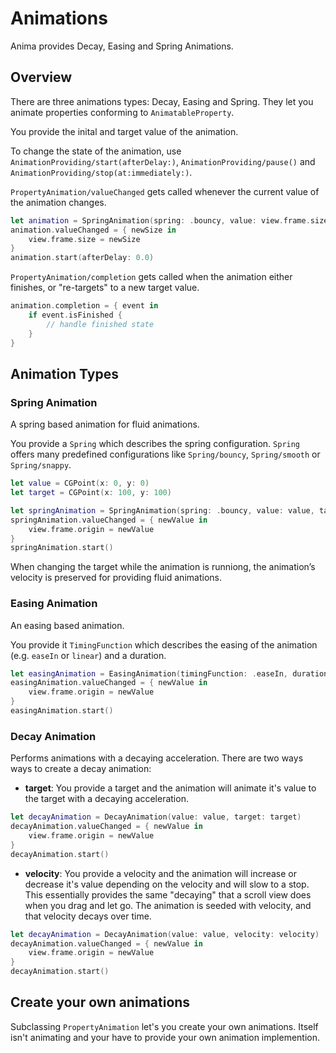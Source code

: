 # Animations

Anima provides Decay, Easing and Spring Animations.

## Overview

There are three animations types: Decay, Easing and Spring. They let you animate properties conforming to ``AnimatableProperty``.

You provide the inital and target value of the animation. 

To change the state of the animation, use      ``AnimationProviding/start(afterDelay:)``, ``AnimationProviding/pause()`` and ``AnimationProviding/stop(at:immediately:)``.

``PropertyAnimation/valueChanged`` gets called whenever the current value of the animation changes.

```swift
let animation = SpringAnimation(spring: .bouncy, value: view.frame.size, target: CGSize(width: 500, height: 500))
animation.valueChanged = { newSize in 
    view.frame.size = newSize
}
animation.start(afterDelay: 0.0)
```

``PropertyAnimation/completion`` gets called when the animation either finishes, or "re-targets" to a new target value.

```swift
animation.completion = { event in 
    if event.isFinished {
        // handle finished state
    }
}
```

## Animation Types

### Spring Animation

A spring based animation for fluid animations.

You provide a ``Spring`` which describes the spring configuration. `Spring` offers many predefined configurations like ``Spring/bouncy``, ``Spring/smooth`` or ``Spring/snappy``.

```swift
let value = CGPoint(x: 0, y: 0)
let target = CGPoint(x: 100, y: 100)

let springAnimation = SpringAnimation(spring: .bouncy, value: value, target: target)
springAnimation.valueChanged = { newValue in
    view.frame.origin = newValue
}
springAnimation.start()
```

When changing the target while the animation is runniong, the animation’s velocity is preserved for providing fluid animations.

### Easing Animation

An easing based animation.

You provide it ``TimingFunction`` which describes the easing of the animation (e.g. `easeIn` or `linear`) and a duration.

```swift
let easingAnimation = EasingAnimation(timingFunction: .easeIn, duration: 2.0, value: value, target: target)
easingAnimation.valueChanged = { newValue in
    view.frame.origin = newValue
}
easingAnimation.start()
```

### Decay Animation

Performs animations with a decaying acceleration. There are two ways ways to create a decay animation:

- **target**: You provide a target and the animation will animate it's value to the target with a decaying acceleration.

```swift
let decayAnimation = DecayAnimation(value: value, target: target)
decayAnimation.valueChanged = { newValue in
    view.frame.origin = newValue
}
decayAnimation.start()
```

- **velocity**: You provide a velocity and the animation will increase or decrease it's value depending on the velocity and will slow to a stop. This essentially provides the same "decaying" that a scroll view does when you drag and let go. The animation is seeded with velocity, and that velocity decays over time.

```swift
let decayAnimation = DecayAnimation(value: value, velocity: velocity)
decayAnimation.valueChanged = { newValue in
    view.frame.origin = newValue
}
decayAnimation.start()
```

## Create your own animations

Subclassing ``PropertyAnimation`` let's you create your own animations. Itself isn't animating and your have to provide your own animation implemention.
